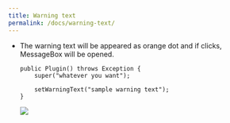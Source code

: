```yaml
---
title: Warning text
permalink: /docs/warning-text/
---
```


* The warning text will be appeared as orange dot and if clicks, MessageBox will be opened.
  ```
  public Plugin() throws Exception {
      super("whatever you want");

      setWarningText("sample warning text");
  }
  ```

  ![]({{site.url}}/img/how-to-set-warning-text.png)